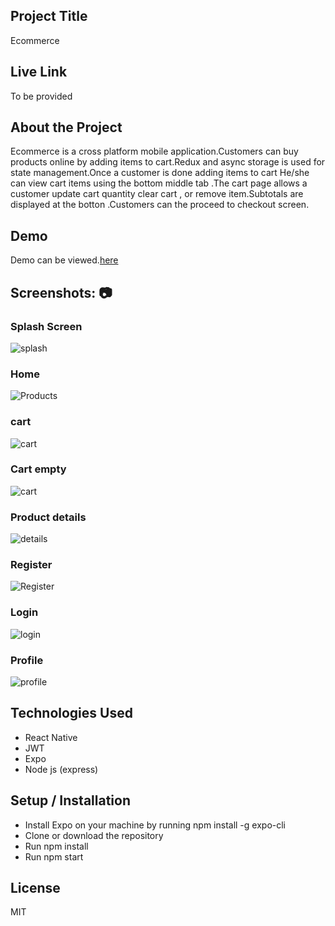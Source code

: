 
## Project Title
Ecommerce

## Live Link
To be provided

## About the Project
Ecommerce is a cross platform mobile application.Customers can buy products online by adding items to cart.Redux and async storage is used for state management.Once a customer is done adding items to cart He/she can view cart items using the bottom middle tab
.The cart page allows a customer update cart quantity clear cart , or remove item.Subtotals are displayed at the botton .Customers can the proceed to checkout screen.

## Demo
Demo can be viewed.[here](https://res.cloudinary.com/kenya-power/video/upload/v1656065509/online-shop/Screenrecorder-2022-06-24-12-42-31-853_xwsqor.mp4)

## Screenshots: 📷
### Splash Screen
![splash](https://res.cloudinary.com/kenya-power/image/upload/v1656418136/online-shop/screeens/Screenshot_2022-06-28-15-08-31-005_host.exp.exponent_tmbgze.jpg)
### Home
![Products](https://res.cloudinary.com/kenya-power/image/upload/v1656417748/online-shop/screeens/Screenshot_2022-06-28-14-46-28-135_host.exp.exponent_uanblv.jpg)
### cart
![cart](https://res.cloudinary.com/kenya-power/image/upload/v1656417743/online-shop/screeens/Screenshot_2022-06-28-14-57-55-751_host.exp.exponent_muzsgy.jpg)

### Cart empty
![cart](https://res.cloudinary.com/kenya-power/image/upload/v1656417745/online-shop/screeens/Screenshot_2022-06-28-14-46-05-596_host.exp.exponent_gzwuay.jpg)
### Product details
![details](https://res.cloudinary.com/kenya-power/image/upload/v1656417746/online-shop/screeens/Screenshot_2022-06-28-14-46-40-005_host.exp.exponent_bvupuu.jpg)
### Register
![Register](https://res.cloudinary.com/kenya-power/image/upload/v1656417744/online-shop/screeens/Screenshot_2022-06-28-14-46-20-168_host.exp.exponent_nf3lip.jpg)
### Login
![login](https://res.cloudinary.com/kenya-power/image/upload/v1656417749/online-shop/screeens/Screenshot_2022-06-28-14-46-16-752_host.exp.exponent_emcpyl.jpg)

### Profile 
![profile](https://res.cloudinary.com/kenya-power/image/upload/v1656417743/online-shop/screeens/Screenshot_2022-06-28-15-00-27-445_host.exp.exponent_ebzqnx.jpg)





## Technologies Used
* React Native
* JWT
* Expo
* Node js (express)

## Setup / Installation
* Install Expo on your machine by running npm install -g expo-cli
* Clone or download the repository
* Run npm install
* Run npm start
## License
MIT
